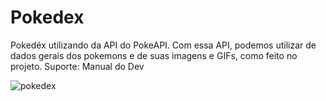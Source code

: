 # Pokedex
Pokedéx utilizando da API do PokeAPI.
Com essa API, podemos utilizar de dados gerais dos pokemons e de suas imagens e GIFs, como feito no projeto.
Suporte: Manual do Dev

![pokedex](https://user-images.githubusercontent.com/81387456/184132489-35b22c42-02b6-4da5-8d62-69526ceab0b3.png)
